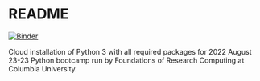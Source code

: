 README
======

[![Binder](https://mybinder.org/badge_logo.svg)](https://mybinder.org/v2/gh/ColumbiaSWC/2022-08-22-python-binder/HEAD)

Cloud installation of Python 3 with all required packages for
2022 August 23-23 Python bootcamp run by Foundations of Research Computing at
Columbia University.

